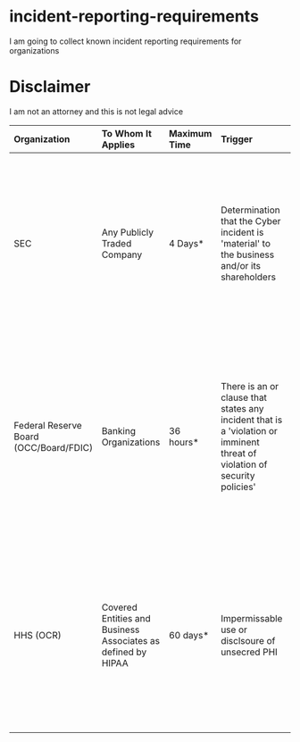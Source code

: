 # incident-reporting-requirements
I am going to collect known incident reporting requirements for organizations

# Disclaimer
I am not an attorney and this is not legal advice

|Organization|To Whom It Applies|Maximum Time|Trigger|Method of Disclosure|Ref|Notes|
|:-----------|:-----------------|:-----------|:------|:-------------------|:--|:----|
|SEC|Any Publicly Traded Company|4 Days*|Determination that the Cyber incident is 'material' to the business and/or its shareholders|Publish a form 8-k, speicfically Item 1.05|[SEC publication](https://www.sec.gov/newsroom/speeches-statements/gerding-cybersecurity-incidents-05212024)|*The Attorney General may determine if the incident poses a risk to national security or public safety and notifies SEC in writing. If this is done, then the 4 days may be adjusted|
|Federal Reserve Board (OCC/Board/FDIC)|Banking Organizations|36 hours*|There is an or clause that states any incident that is a 'violation or imminent threat of violation of security policies'|Notification to Primary Federal Regulator|[Federal Reserve](https://www.federalreserve.gov/newsevents/pressreleases/files/bcreg20211118a1.pdf)|*This rule is overly broad in the definition of an incident and should be determined and codified in policy in collaboration with IR teams, Privacy, Legal, and Regulatory Relations teams|
|HHS (OCR)|Covered Entities and Business Associates as defined by HIPAA|60 days*|Impermissable use or disclsoure of unsecred PHI|Varies by target audience: Specified for Affected Individuals, HHS, prominant media outlets, and covered entities|[Breach Notification Rule](https://www.hhs.gov/hipaa/for-professionals/breach-notification/index.html)|60 days varies slightly by who has to be reported to, but generally speaking it is within 60 days of the breach rather than 60 days post investigation as other requirements allude to|

